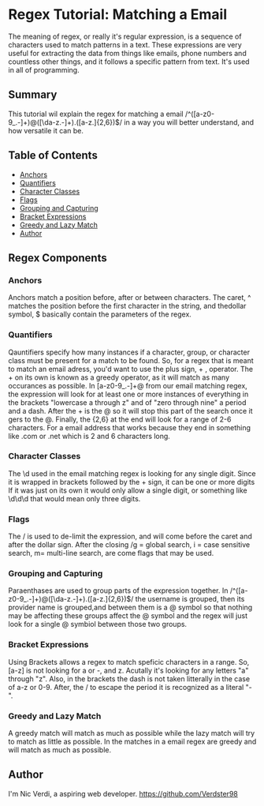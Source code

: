 # Regex Tutorial: Matching a Email

The meaning of regex, or really it's regular expression, is a sequence of characters used to match patterns in a text. These expressions are very useful for extracting the data from things like emails, phone numbers and countless other things, and it follows a specific pattern from text. It's used in all of programming.

## Summary

This tutorial wil explain the regex for matching a email  /^([a-z0-9_\.-]+)@([\da-z\.-]+)\.([a-z\.]{2,6})$/ in a way you will better understand, and how versatile it can be.

## Table of Contents

- [Anchors](#anchors)
- [Quantifiers](#quantifiers)
- [Character Classes](#character-classes)
- [Flags](#flags)
- [Grouping and Capturing](#grouping-and-capturing)
- [Bracket Expressions](#bracket-expressions)
- [Greedy and Lazy Match](#greedy-and-lazy-match)
- [Author](#author)

## Regex Components

### Anchors
Anchors match a position before, after or between characters. The caret, ^ matches the position before the first character in the string, and thedollar symbol, $ basically contain the parameters of the regex.
### Quantifiers
Qauntifiers specify how many instances if a character, group, or character class must be present for a match to be found. So, for a regex that is meant to match an email adress, you'd want to use the plus sign, + , operator. The + on its own is known as a greedy operator, as it will match as many occurances as possible. In [a-z0-9_\.-]+@ from our email matching regex, the expression will look for at least one or more instances of everything in the brackets "lowercase a through z" and of "zero through nine" a period and a dash. After the + is the @ so it will stop this part of the search once it gers to the @.
Finally, the {2,6} at the end will look for a range of 2-6 characters. For a email address that works because they end in something like .com or .net which is 2 and 6 characters long.
### Character Classes
The \d used in the email matching regex is looking for any single digit. Since it is wrapped in brackets followed by the + sign, it can be one or more digits If it was just on its own it would only allow a single digit, or something like \d\d\d that would mean only three digits.
### Flags
The / is used to de-limit the expression, and will come before the caret and after the dollar sign. After the closing /g = global search, i = case sensitive search, m= multi-line search, are come flags that may be used.
### Grouping and Capturing
Paraenthases are used to group parts of the expression together. In /^([a-z0-9_\.-]+)@([\da-z\.-]+)\.([a-z\.]{2,6})$/ the username is grouped, then its provider name is grouped,and between them is a @ symbol so that nothing may be affecting these groups affect the @ symbol and the regex will just look for a single @ symbiol between those two groups.
### Bracket Expressions
Using Brackets allows a regex to match speficic characters in a range. So, [a-z] is not looking for a or -, and z. Acutally it's looking for any letters "a" through "z". Also, in the brackets the dash is not taken litterally in the case of a-z or 0-9. After, the / to escape the period it is recognized as a literal "-".
### Greedy and Lazy Match
A greedy match will match as much as possible while the lazy match will try to match as little as possible. In the matches in a email regex are greedy and will match as much as possible.
## Author

I'm Nic Verdi, a aspiring web developer.
https://github.com/Verdster98